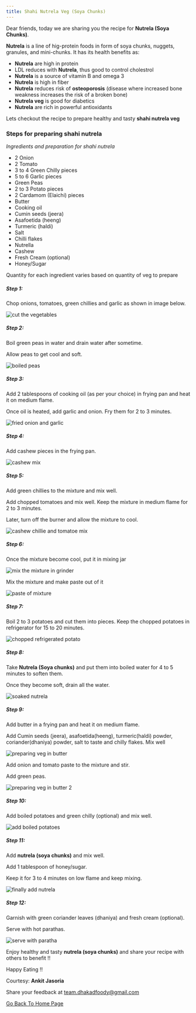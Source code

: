 ```yaml
---
title: Shahi Nutrela Veg (Soya Chunks)
---
```


Dear friends, today we are sharing you the recipe for **Nutrela (Soya Chunks)**.

**Nutrela**  is a line of hig-protein foods in form of soya chunks, nuggets, granules, and mini-chunks. It has its health benefits as:

- **Nutrela** are high in protein
- LDL reduces with **Nutrela**, thus good to control cholestrol
- **Nutrela** is a source of vitamin B and omega 3
- **Nutrela** is high in fiber
- **Nutrela** reduces risk of **osteoporosis** (disease where increased bone weakness increases the risk of a broken bone)
- **Nutrela veg** is good for diabetics
- **Nutrela** are rich in powerful antioxidants
 
Lets checkout the recipe to prepare healthy  and tasty **shahi nutrela veg**

### Steps for preparing shahi nutrela

*Ingredients and preparation for shahi nutrela*

- 2 Onion
- 2 Tomato
- 3 to 4 Green Chilly pieces
- 5 to 6 Garlic pieces
- Green Peas 
- 2 to 3 Potato pieces
- 2 Cardamom (Elaichi) pieces
- Butter
- Cooking oil
- Cumin seeds (jeera)
- Asafoetida (heeng)
- Turmeric (haldi)
- Salt
- Chilli flakes
- Nutrella
- Cashew
- Fresh Cream (optional)
- Honey/Sugar

Quantity for each ingredient varies based on quantity of veg to prepare

##### Step 1:

Chop onions, tomatoes, green chillies and garlic as shown in image below.

![cut the vegetables](/img/shahinutrela1.png "cut vegetables")

##### Step 2:

Boil green peas in water and drain water after sometime.

Allow peas to get cool and soft.

![boiled peas](/img/shahinutrela2.png "boiled peas")


##### Step 3:

Add 2 tablespoons of cooking oil (as per your choice) in frying pan and heat it on medium flame.

Once oil is heated, add garlic and onion. Fry them for 2 to 3 minutes.


![fried onion and garlic](/img/shahinutrela3.png "fried onion and garlic")


##### Step 4:

Add cashew pieces in the frying pan.

![cashew mix](/img/shahinutrela4.png "add cashew")

##### Step 5:

Add green chillies to the mixture and mix well.

Add chopped tomatoes and mix well. Keep the mixture in medium flame for 2 to 3 minutes.

Later, turn off the burner and allow the mixture to cool.

![cashew chillie and tomatoe mix](/img/shahinutrela5.png "add cashew, chilli and tomatoes")

##### Step 6:

Once the mixture become cool, put it in mixing jar

![mix the mixture in grinder](/img/shahinutrela6.png "mix the mixture in grinder")

Mix the mixture and make paste out of it


![paste of mixture](/img/shahinutrela7.png "paste of mixture")

##### Step 7:

Boil 2 to 3 potatoes and cut them into pieces. Keep the chopped potatoes in refrigerator for 15 to 20 minutes.

![chopped refrigerated potato](/img/shahinutrela8.png "chopped regfrigerated potato")

##### Step 8:

Take **Nutrela (Soya chunks)** and put them into boiled water for 4 to 5 minutes to soften them.

Once they become soft, drain all the water.

![soaked nutrela](/img/shahinutrela9.png "soaked nutrela")

##### Step 9:

Add butter in a frying pan and heat it on medium flame.

Add Cumin seeds (jeera), asafoetida(heeng), turmeric(haldi) powder, coriander(dhaniya) powder, salt to taste and chilly flakes. Mix well

![preparing veg in butter](/img/shahinutrela10.png "preparing veg in butter")

Add onion and tomato paste to the mixture and stir. 

Add green peas.

![preparing veg in butter 2](/img/shahinutrela11.png "preparing veg in butter 2")


##### Step 10:

Add boiled potatoes and green chilly (optional) and mix well.

![add boiled potatoes](/img/shahinutrela12.png "ass boiled potatoes")


##### Step 11:

Add **nutrela (soya chunks)** and mix well.

Add 1 tablespoon of honey/sugar.

Keep it for 3 to 4 minutes on low flame and keep mixing.

![finally add nutrela](/img/shahinutrela13.png "finally add nutrela and mix well")


##### Step 12:

Garnish with green coriander leaves (dhaniya) and fresh cream (optional).

Serve with hot parathas.

![serve with paratha](/img/shahinutrela14.png "serve well")


Enjoy healthy and tasty **nutrela (soya chunks)** and share your recipe with others to benefit !!

Happy Eating !!

Courtesy: **Ankit Jasoria**


Share your feedback at [team.dhakadfoody@gmail.com](mailto:team.dhakadfoody@gmail.com)

<a href ="/{{ site.baseurl }}" >Go Back To Home Page</a>
